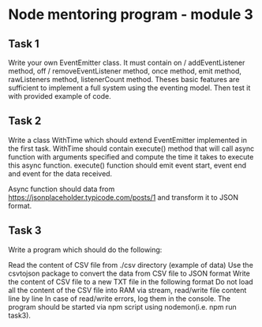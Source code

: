 # Node mentoring program - module 3

## Task 1
Write your own EventEmitter class. It must contain on / addEventListener method, off / removeEventListener method, once method, emit method, rawListeners method, listenerCount method. Theses basic features are sufficient to implement a full system using the eventing model. Then test it with provided example of code.

## Task 2
Write a class WithTime which should extend EventEmitter implemented in the first task. WithTime should contain execute() method that will call async function with arguments specified and compute the time it takes to execute this async function. execute() function should emit event start, event end and event for the data received.

Async function should data from https://jsonplaceholder.typicode.com/posts/1 and transform it to JSON format.

## Task 3
Write a program which should do the following:

Read the content of CSV file from ./csv directory (example of data)
Use the csvtojson package to convert the data from CSV file to JSON format
Write the content of CSV file to a new TXT file in the following format
Do not load all the content of the CSV file into RAM via stream, read/write file content line by line
In case of read/write errors, log them in the console.
The program should be started via npm script using nodemon(i.e. npm run task3).

